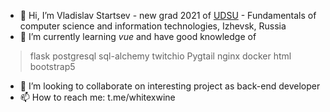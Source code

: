 - 👋 Hi, I’m Vladislav Startsev - new grad 2021 of [UDSU](https://udsu.ru/English/About-UdSU) - Fundamentals of computer science and information technologies, Izhevsk, Russia
- 🌱 I’m currently learning *vue* and have good knowledge of 
> flask
> postgresql
 sql-alchemy
 twitchio
 Pygtail
 nginx
 docker
 html
 bootstrap5 

- 💞️ I’m looking to collaborate on interesting project as back-end developer 
- 📫 How to reach me: t.me/whitexwine
